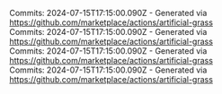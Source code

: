 Commits: 2024-07-15T17:15:00.090Z - Generated via https://github.com/marketplace/actions/artificial-grass
<br>
Commits: 2024-07-15T17:15:00.090Z - Generated via https://github.com/marketplace/actions/artificial-grass
<br>
Commits: 2024-07-15T17:15:00.090Z - Generated via https://github.com/marketplace/actions/artificial-grass
<br>
Commits: 2024-07-15T17:15:00.090Z - Generated via https://github.com/marketplace/actions/artificial-grass
<br>
